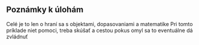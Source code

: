 ## Poznámky k úlohám
Celé je to len o hraní sa s objektami, dopasovaniami a matematike
Pri tomto príklade niet pomoci, treba skúšať a cestou pokus omyl sa to eventuálne dá zvládnuť